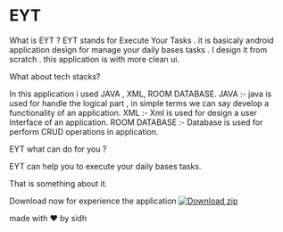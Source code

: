#  EYT 

What is EYT ?
EYT stands for Execute Your Tasks . it is basicaly android application design for manage your daily bases tasks . 
I design it from scratch . this application is with more clean ui.

What about tech stacks?

In this application i used JAVA , XML, ROOM DATABASE.
JAVA :- java is used for handle the logical part , in simple terms we can say develop a functionality of an application.
XML :- Xml is used for design a user Interface of an application.
ROOM DATABASE :- Database is used for perform CRUD operations in application.

EYT what can do for you ?

EYT can help you to execute your daily bases tasks.

That is something about it.

Download now for experience the application [![Download zip](https://custom-icon-badges.herokuapp.com/badge/-Download-blue?style=for-the-badge&logo=download&logoColor=white "Download zip")](https://drive.google.com/file/d/12evqi7lI0fmVteBbVFcdrFYktYXYGXqs/view?usp=sharing)


made with ❤ by sidh

            
